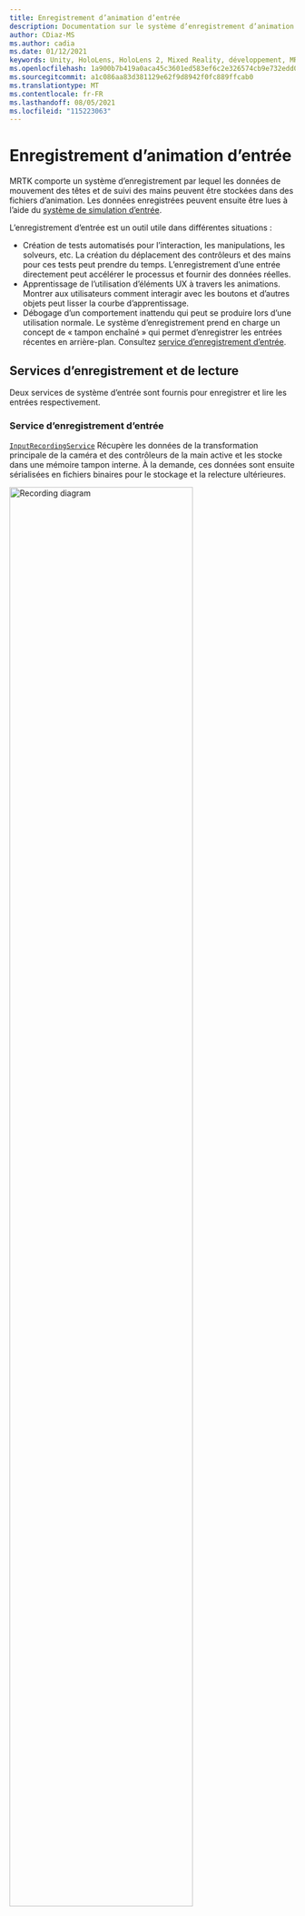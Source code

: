 ```yaml
---
title: Enregistrement d’animation d’entrée
description: Documentation sur le système d’enregistrement d’animation d’entrée dans MRTK
author: CDiaz-MS
ms.author: cadia
ms.date: 01/12/2021
keywords: Unity, HoloLens, HoloLens 2, Mixed Reality, développement, MRTK
ms.openlocfilehash: 1a900b7b419a0aca45c3601ed583ef6c2e326574cb9e732edd0474afe117b895
ms.sourcegitcommit: a1c086aa83d381129e62f9d8942f0fc889ffcab0
ms.translationtype: MT
ms.contentlocale: fr-FR
ms.lasthandoff: 08/05/2021
ms.locfileid: "115223063"
---
```

# <a name="input-animation-recording"></a>Enregistrement d’animation d’entrée

MRTK comporte un système d’enregistrement par lequel les données de mouvement des têtes et de suivi des mains peuvent être stockées dans des fichiers d’animation. Les données enregistrées peuvent ensuite être lues à l’aide du [système de simulation d’entrée](input-simulation-service.md).

L’enregistrement d’entrée est un outil utile dans différentes situations :

* Création de tests automatisés pour l’interaction, les manipulations, les solveurs, etc. La création du déplacement des contrôleurs et des mains pour ces tests peut prendre du temps. L’enregistrement d’une entrée directement peut accélérer le processus et fournir des données réelles.
* Apprentissage de l’utilisation d’éléments UX à travers les animations.
  Montrer aux utilisateurs comment interagir avec les boutons et d’autres objets peut lisser la courbe d’apprentissage.
* Débogage d’un comportement inattendu qui peut se produire lors d’une utilisation normale.
  Le système d’enregistrement prend en charge un concept de « tampon enchaîné » qui permet d’enregistrer les entrées récentes en arrière-plan.
  Consultez [service d’enregistrement d’entrée](#input-recording-service).

## <a name="recording-and-playback-services"></a>Services d’enregistrement et de lecture

Deux services de système d’entrée sont fournis pour enregistrer et lire les entrées respectivement.

### <a name="input-recording-service"></a>Service d’enregistrement d’entrée

[`InputRecordingService`](xref:Microsoft.MixedReality.Toolkit.Input.InputRecordingService) Récupère les données de la transformation principale de la caméra et des contrôleurs de la main active et les stocke dans une mémoire tampon interne. À la demande, ces données sont ensuite sérialisées en fichiers binaires pour le stockage et la relecture ultérieures.

<a target="_blank" href="../images/input-simulation/MRTK_InputAnimation_RecordingDiagram.png">
  <img src="../images/input-simulation/MRTK_InputAnimation_RecordingDiagram.png" title="Animation d’entrée d’enregistrement" width="80%" alt="Recording diagram" class="center" />
</a>

Pour démarrer l’enregistrement d’entrée [`StartRecording`](xref:Microsoft.MixedReality.Toolkit.Input.IMixedRealityInputRecordingService.StartRecording) , appelez la fonction. [`StopRecording`](xref:Microsoft.MixedReality.Toolkit.Input.IMixedRealityInputRecordingService.StopRecording) interrompt l’enregistrement (mais ne supprime pas les données enregistrées jusqu’à présent, utilisez [`DiscardRecordedInput`](xref:Microsoft.MixedReality.Toolkit.Input.IMixedRealityInputRecordingService.DiscardRecordedInput) pour effectuer cette opération si nécessaire).

Par défaut, la taille de la mémoire tampon d’enregistrement est limitée à 30 secondes. Cela permet au service d’enregistrement de conserver l’enregistrement en arrière-plan sans accumuler trop de données, puis d’enregistrer les 30 dernières secondes si nécessaire. L’intervalle de temps peut être modifié à l’aide de la [`RecordingBufferTimeLimit`](xref:Microsoft.MixedReality.Toolkit.Input.IMixedRealityInputRecordingService.RecordingBufferTimeLimit) propriété, ou l’enregistrement peut être illimité à l’aide de l' [`UseBufferTimeLimit`](xref:Microsoft.MixedReality.Toolkit.Input.IMixedRealityInputRecordingService.UseBufferTimeLimit) option.

Les données de la mémoire tampon d’enregistrement peuvent être enregistrées dans un fichier binaire à l’aide de la fonction [SaveInputAnimation](xref:Microsoft.MixedReality.Toolkit.Input.IMixedRealityInputRecordingService.SaveInputAnimation*) .

Pour plus d’informations sur le format de fichier binaire, consultez [spécification de format de fichier d’animation d’entrée](input-animation-file-format.md).

### <a name="input-playback-service"></a>Service de lecture d’entrée

[`InputPlaybackService`](xref:Microsoft.MixedReality.Toolkit.Input.InputPlaybackService) lit un fichier binaire avec les données d’animation d’entrée, puis applique ces données via le [InputSimulationService](xref:Microsoft.MixedReality.Toolkit.Input.InputSimulationService) pour recréer les mouvements enregistrés.

<a target="_blank" href="../images/input-simulation/MRTK_InputAnimation_PlaybackDiagram.png">
  <img src="../images/input-simulation/MRTK_InputAnimation_PlaybackDiagram.png" title="Lire une animation d’entrée" width="80%" alt="Play Back diagram" class="center" />
</a>

Pour commencer à lire une animation d’entrée, celle-ci doit être chargée à partir d’un fichier à l’aide de la fonction [LoadInputAnimation](xref:Microsoft.MixedReality.Toolkit.Input.IMixedRealityInputPlaybackService.LoadInputAnimation*) .

Appelez [Play](xref:Microsoft.MixedReality.Toolkit.Input.IMixedRealityInputPlaybackService.Play), [Pause](xref:Microsoft.MixedReality.Toolkit.Input.IMixedRealityInputPlaybackService.Play)ou [Stop](xref:Microsoft.MixedReality.Toolkit.Input.IMixedRealityInputPlaybackService.Stop) pour contrôler la lecture de l’animation.

L’heure actuelle de l’animation peut également être contrôlée directement avec la propriété [localtime](xref:Microsoft.MixedReality.Toolkit.Input.IMixedRealityInputPlaybackService.LocalTime) .

> [!WARNING]
> Le bouclage ou la réinitialisation [`LocalTime`](xref:Microsoft.MixedReality.Toolkit.Input.IMixedRealityInputPlaybackService.LocalTime) directe de l’animation ou du paramètre en cas de nettoyage de la chronologie peut produire des résultats inattendus lors de la manipulation de la scène ! Seuls les mouvements d’entrée sont enregistrés, les modifications supplémentaires, telles que le déplacement d’objets ou le basculement de commutateurs, ne sont pas réinitialisées. Veillez à recharger la scène si des modifications irréversibles ont été apportées.

### <a name="editor-tools-for-recording-and-playing-input-animation"></a>Outils de l’éditeur pour l’enregistrement et la diffusion d’une animation d’entrée

Un certain nombre d’outils sont disponibles dans l’éditeur Unity pour l’enregistrement et l’examen de l’animation d’entrée. ces outils sont accessibles dans la [fenêtre outils de simulation d’entrée](input-simulation-service.md#input-simulation-tools-window), qui peut être ouverte à partir de la _réalité mixte Shared Computer Toolkit > utilitaires > menu simulation d’entrée_ .

> [!NOTE]
> L’enregistrement et la lecture en entrée ne fonctionnent qu’en mode lecture.

La fenêtre d’enregistrement d’entrée a deux modes :

* _Enregistrement_ de l’entrée d’enregistrement en mode lecture et enregistrement de celle-ci dans des fichiers d’animation.

  Lorsque vous activez le bouton enregistrement, le [`InputRecordingService`](xref:Microsoft.MixedReality.Toolkit.Input.InputRecordingService) est activé pour enregistrer l’entrée.
  Quand vous désactivez le bouton enregistrement, la sélection enregistrer un fichier est affichée et l’animation d’entrée enregistrée est enregistrée dans la destination sélectionnée.

  La limite de temps de la mémoire tampon peut également être modifiée dans ce mode.

* _Lecture_ pour le chargement des fichiers d’animation, puis recréation de l’entrée via le système de simulation d’entrée.

  Une animation doit d’abord être chargée dans ce mode. Après l’enregistrement d’une entrée en mode d’enregistrement, l’animation qui en résulte est automatiquement chargée. Vous pouvez également cliquer sur le bouton « charger » pour sélectionner un fichier d’animation existant.

  Les boutons de contrôle d’heure de gauche à droite sont les suivants :

  * _Réinitialisez_ l’heure de lecture au début de l’animation.
  * _Lisez_ l’animation en continu dans le temps.
  * _Étape suivante d'_ une étape.

  Le curseur peut également être utilisé pour effectuer un nettoyage dans la chronologie d’animation.

> [!WARNING]
> L’animation ou la réinitialisation d’une animation d’entrée ou le nettoyage de la chronologie peut produire des résultats inattendus lors de la manipulation de la scène ! Seuls les mouvements d’entrée sont enregistrés, les modifications supplémentaires, telles que le déplacement d’objets ou le basculement de commutateurs, ne sont pas réinitialisées. Veillez à recharger la scène si des modifications irréversibles ont été apportées.

